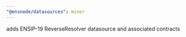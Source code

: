 ```yaml
---
"@ensnode/datasources": minor
---
```


adds ENSIP-19 ReverseResolver datasource and associated contracts

